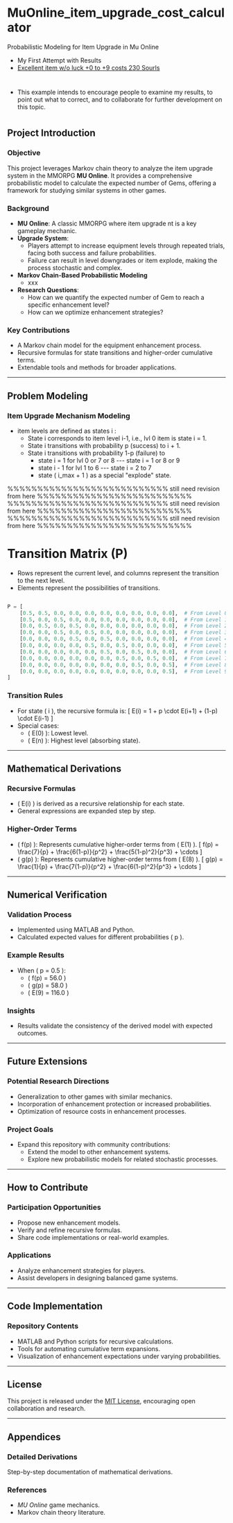 # MuOnline_item_upgrade_cost_calculator
Probabilistic Modeling for Item Upgrade in Mu Online
  - My First Attempt with Results
  - [Excellent item w/o luck +0 to +9 costs 230 Sourls](Exemplary_Analysis&Calculation.md)
#
  - This example intends to encourage people to examine my results, to point out what to correct, and to collaborate for further development on this topic. 
# 
## Project Introduction
### Objective
This project leverages Markov chain theory to analyze the item upgrade system in the MMORPG **MU Online**. It provides a comprehensive probabilistic model to calculate the expected number of Gems, offering a framework for studying similar systems in other games.

### Background
- **MU Online**: A classic MMORPG where item upgrade nt is a key gameplay mechanic.
- **Upgrade System**:
  - Players attempt to increase equipment levels through repeated trials, facing both success and failure probabilities.
  - Failure can result in level downgrades or item explode, making the process stochastic and complex.
- **Markov Chain-Based Probabilistic Modeling**
  - xxx
- **Research Questions**:
  - How can we quantify the expected number of Gem to reach a specific enhancement level?
  - How can we optimize enhancement strategies?

### Key Contributions
- A Markov chain model for the equipment enhancement process.
- Recursive formulas for state transitions and higher-order cumulative terms.
- Extendable tools and methods for broader applications.

---

## Problem Modeling
### Item Upgrade Mechanism Modeling
- item levels are defined as states i :
  - State i corresponds to item level i-1, i.e., lvl 0 item is state i = 1.
  - State i transitions with probability p (success) to i + 1.
  - State i transitions with probability 1-p (failure) to 
      - state i = 1 for lvl 0 or 7 or 8 --- state i = 1 or 8 or 9
      - state i - 1 for lvl 1 to 6 --- state i = 2 to 7
      - state ( i_max + 1 ) as a special "explode" state.


        
%%%%%%%%%%%%%%%%%%%%%%%%%%% still need revision from here %%%%%%%%%%%%%%%%%%%%%%%%%%
%%%%%%%%%%%%%%%%%%%%%%%%%%% still need revision from here %%%%%%%%%%%%%%%%%%%%%%%%%%
%%%%%%%%%%%%%%%%%%%%%%%%%%% still need revision from here %%%%%%%%%%%%%%%%%%%%%%%%%%

# Transition Matrix (P)
  - Rows represent the current level, and columns represent the transition to the next level.
  - Elements represent the possibilities of transitions.
```python

P = [
    [0.5, 0.5, 0.0, 0.0, 0.0, 0.0, 0.0, 0.0, 0.0, 0.0],  # From Level 0
    [0.5, 0.0, 0.5, 0.0, 0.0, 0.0, 0.0, 0.0, 0.0, 0.0],  # From Level 1
    [0.0, 0.5, 0.0, 0.5, 0.0, 0.0, 0.0, 0.0, 0.0, 0.0],  # From Level 2
    [0.0, 0.0, 0.5, 0.0, 0.5, 0.0, 0.0, 0.0, 0.0, 0.0],  # From Level 3
    [0.0, 0.0, 0.0, 0.5, 0.0, 0.5, 0.0, 0.0, 0.0, 0.0],  # From Level 4
    [0.0, 0.0, 0.0, 0.0, 0.5, 0.0, 0.5, 0.0, 0.0, 0.0],  # From Level 5
    [0.0, 0.0, 0.0, 0.0, 0.0, 0.5, 0.0, 0.5, 0.0, 0.0],  # From Level 6
    [0.0, 0.0, 0.0, 0.0, 0.0, 0.0, 0.5, 0.0, 0.5, 0.0],  # From Level 7
    [0.0, 0.0, 0.0, 0.0, 0.0, 0.0, 0.0, 0.5, 0.0, 0.5],  # From Level 8
    [0.0, 0.0, 0.0, 0.0, 0.0, 0.0, 0.0, 0.0, 0.0, 0.5],  # From Level 9 Absorbing State
]
```

### Transition Rules
- For state \( i \), the recursive formula is:
  \[
  E(i) = 1 + p \cdot E(i+1) + (1-p) \cdot E(i-1)
  \]
- Special cases:
  - \( E(0) \): Lowest level.
  - \( E(n) \): Highest level (absorbing state).

---

## Mathematical Derivations
### Recursive Formulas
- \( E(i) \) is derived as a recursive relationship for each state.
- General expressions are expanded step by step.

### Higher-Order Terms
- \( f(p) \): Represents cumulative higher-order terms from \( E(1) \).
  \[
  f(p) = \frac{7}{p} + \frac{6(1-p)}{p^2} + \frac{5(1-p)^2}{p^3} + \cdots
  \]
- \( g(p) \): Represents cumulative higher-order terms from \( E(8) \).
  \[
  g(p) = \frac{1}{p} + \frac{7(1-p)}{p^2} + \frac{6(1-p)^2}{p^3} + \cdots
  \]

---

## Numerical Verification
### Validation Process
- Implemented using MATLAB and Python.
- Calculated expected values for different probabilities \( p \).

### Example Results
- When \( p = 0.5 \):
  - \( f(p) = 56.0 \)
  - \( g(p) = 58.0 \)
  - \( E(9) = 116.0 \)

### Insights
- Results validate the consistency of the derived model with expected outcomes.

---

## Future Extensions
### Potential Research Directions
- Generalization to other games with similar mechanics.
- Incorporation of enhancement protection or increased probabilities.
- Optimization of resource costs in enhancement processes.

### Project Goals
- Expand this repository with community contributions:
  - Extend the model to other enhancement systems.
  - Explore new probabilistic models for related stochastic processes.

---

## How to Contribute
### Participation Opportunities
- Propose new enhancement models.
- Verify and refine recursive formulas.
- Share code implementations or real-world examples.

### Applications
- Analyze enhancement strategies for players.
- Assist developers in designing balanced game systems.

---

## Code Implementation
### Repository Contents
- MATLAB and Python scripts for recursive calculations.
- Tools for automating cumulative term expansions.
- Visualization of enhancement expectations under varying probabilities.

---

## License
This project is released under the [MIT License](https://opensource.org/licenses/MIT), encouraging open collaboration and research.

---

## Appendices
### Detailed Derivations
Step-by-step documentation of mathematical derivations.

### References
- *MU Online* game mechanics.
- Markov chain theory literature.
